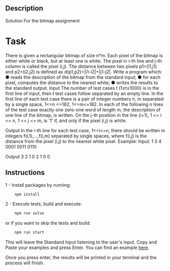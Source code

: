 ## Description

Solution For the bitmap assignment

# Task 
There is given a rectangular bitmap of size n*m. Each pixel of the bitmap is either white or black, but at least one is white. The pixel in i-th line and j-th column is called the pixel (i,j). The distance between two pixels p1=(i1,j1) and p2=(i2,j2) is defined as d(p1,p2)=|i1-i2|+|j1-j2|. Write a program which: 
    ● reads the description of the bitmap from the standard input; 
    ● for each pixel, computes the distance to the nearest white; 
    ● writes the results to the standard output. 
Input 
The number of test cases t (1≤t≤1000) is in the first line of input, then t test cases follow separated by an empty line. In the first line of each test case there is a pair of integer numbers n, m separated by a single space, 1<=n <=182, 1<=m<=182. In each of the following n lines of the test case exactly one zero-one word of length m, the description of one line of the bitmap, is written. On the j-th position in the line (i+1), 1 <= i <= n, 1 <= j <= m, is '1' if, and only if the pixel (i,j) is white. 

Output 
In the i-th line for each test case, 1<=i<=n, there should be written m integers f(i,1),...,f(i,m) separated by single spaces, where f(i,j) is the distance from the pixel (i,j) to the nearest white pixel. 
Example: 
Input: 
1 
3 4 
0001 
0011 
0110 

Output 
3 2 1 0 
2 1 0 0 


## Instructions

1 - Install packages by running:

```bash
    npm install
```

2 - Execute tests, build and execute:

```bash
    npm run solve
```

or if you want to skip the tests and build:

```bash
    npm run start
```

This will leave the Standand Input listening to the user's input. Copy and Paste your examples and press Enter. You can find an example [here](./input-example.txt).

Once you press enter, the results will be printed in your terminal and the process will finish.